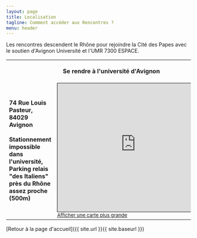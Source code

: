 ```yaml
---
layout: page
title: Localisation
tagline: Comment accéder aux Rencontres ?
menu: header
---
```


Les rencontres descendent le Rhône pour rejoindre la Cité des Papes avec le soutien d'Avignon Université et l'UMR 7300 ESPACE.

<!-- Si vous venez de loin, n'hésitez pas à proposer un [covoiturage](https://www.covievent.org/covoiturage/rencontres-des-utilisateurs-francophones-de-qgis-edition-2023/fd0136f530d30cafbd9159e45cbc3fb1) -->

<table>
  <tr>
    <th colspan=2><p align=center>Se rendre à l'université d'Avignon</p></th>
  </tr>
  <tr>
    <td>
      <p><b>74 Rue Louis Pasteur, 84029 Avignon</b><br/><br/>
      <!--
      S'y rendre en <b>transports en commun</b> : <br/>
      <ul>
        <li>1/2 h par le Tram A / arrêt Grenoble, Gares - Direction Le Pont-de-Claix, l'Etoile<br />Descendre à l'arrêt Grenoble, la Bruyère-Parc Jean Verlhac 
          19 mn de tramway puis 6 min à pied (400 m)</li>
      </ul>
      S'y rendre en <b>modes doux</b> : <br/>
      <ul>
        <li>A pied : 45 minutes (3,5 km) de la gare de Grenoble</li>
        <li>A vélo : 18 mn (3,7 km dont 3,5 km de voies cyclables) de la gare de Grenoble</li>
      </ul>
        -->
      <strong>Stationnement impossible dans l'université, Parking relais "des Italiens" près du Rhône assez proche (500m)</strong>
      </p>
    </td>
    <td>
<iframe width="425" height="350" src="https://www.openstreetmap.org/export/embed.html?bbox=4.798471927642823%2C43.944954909034244%2C4.826066493988038%2C43.95508902903079&amp;layer=mapnik" style="border: 1px solid black"></iframe><br/><small><a href="https://www.openstreetmap.org/#map=16/43.95002/4.81227">Afficher une carte plus grande</a></small>
    </td>
  </tr>
 </table>

[Retour à la page d'accueil]({{ site.url }}{{ site.baseurl }})
